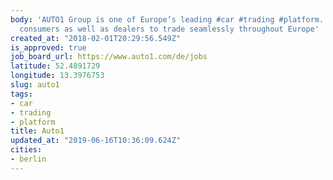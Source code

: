 ```yaml
---
body: 'AUTO1 Group is one of Europe’s leading #car #trading #platform. It enables
  consumers as well as dealers to trade seamlessly throughout Europe'
created_at: "2018-02-01T20:29:56.549Z"
is_approved: true
job_board_url: https://www.auto1.com/de/jobs
latitude: 52.4891729
longitude: 13.3976753
slug: auto1
tags:
- car
- trading
- platform
title: Auto1
updated_at: "2019-06-16T10:36:09.624Z"
cities:
- berlin
---
```

